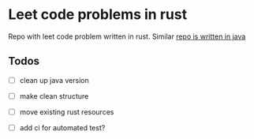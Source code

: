 # Leet code problems in rust

Repo with leet code problem written in rust. Similar [repo is written in java](https://github.com/Mishco/leet-code-problems)

## Todos

- [ ] clean up java version
- [ ] make clean structure
- [ ] move existing rust resources
- [ ] add ci for automated test?

      
